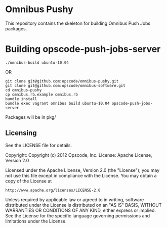 # Omnibus Pushy

This repository contains the skeleton for building Omnibus Push Jobs packages.

# Building opscode-push-jobs-server

    ./omnibus-build ubuntu-10.04

OR

    git clone git@github.com:opscode/omnibus-pushy.git
    git clone git@github.com:opscode/omnibus-software.git
    cd omnibus-pushy
    cp omnibus.rb.example omnibus.rb
    bundle install
    bundle exec vagrant omnibus build ubuntu-10.04 opscode-push-jobs-server

Packages will be in pkg/

## Licensing

See the LICENSE file for details.

Copyright: Copyright (c) 2012 Opscode, Inc.
License: Apache License, Version 2.0

Licensed under the Apache License, Version 2.0 (the "License");
you may not use this file except in compliance with the License.
You may obtain a copy of the License at

    http://www.apache.org/licenses/LICENSE-2.0

Unless required by applicable law or agreed to in writing, software
distributed under the License is distributed on an "AS IS" BASIS,
WITHOUT WARRANTIES OR CONDITIONS OF ANY KIND, either express or implied.
See the License for the specific language governing permissions and
limitations under the License.


